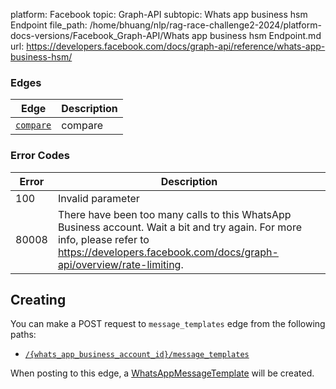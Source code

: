 platform: Facebook
topic: Graph-API
subtopic: Whats app business hsm Endpoint
file_path: /home/bhuang/nlp/rag-race-challenge2-2024/platform-docs-versions/Facebook_Graph-API/Whats app business hsm Endpoint.md
url: https://developers.facebook.com/docs/graph-api/reference/whats-app-business-hsm/

### Edges

| Edge | Description |
| --- | --- |
| [`compare`](https://developers.facebook.com/docs/graph-api/reference/whats-app-business-hsm/compare/) | compare |

### Error Codes

| Error | Description |
| --- | --- |
| 100 | Invalid parameter |
| 80008 | There have been too many calls to this WhatsApp Business account. Wait a bit and try again. For more info, please refer to https://developers.facebook.com/docs/graph-api/overview/rate-limiting. |

## Creating

You can make a POST request to `message_templates` edge from the following paths:

* [`/{whats_app_business_account_id}/message_templates`](https://developers.facebook.com/docs/graph-api/reference/whats-app-business-account/message_templates/)

When posting to this edge, a [WhatsAppMessageTemplate](https://developers.facebook.com/docs/graph-api/reference/whats-app-business-hsm/) will be created.